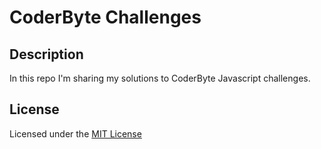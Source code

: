 # CoderByte Challenges

## Description

In this repo I'm sharing my solutions to CoderByte Javascript challenges.

## License

Licensed under the [MIT License](LICENSE)